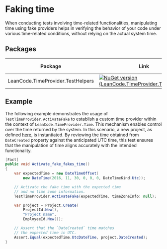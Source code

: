 # Faking time

When conducting tests involving time-related functionalities, manipulating time using fake providers helps in verifying the behavior of your code under various time-related conditions, without relying on the actual system time.

## Packages

| Package | Link | Application in section |
| --- | ----------- | ----------- |
| LeanCode.TimeProvider.TestHelpers | [![NuGet version (LeanCode.TimeProvider.TestHelpers)](https://img.shields.io/nuget/vpre/LeanCode.TimeProvider.TestHelpers.svg?style=flat-square&logo=nuget)](https://www.nuget.org/packages/LeanCode.TimeProvider.TestHelpers/8.0.2260-preview/) | `TestTimeProvider` |

## Example

The following example demonstrates the usage of `TestTimeProvider.ActivateFake` to establish a custom time provider within the context of `LeanCode.TimeProvider.Time`. This mechanism enables control over the time returned by the system. In this scenario, a new project, as defined [here](../../domain/time_provider/index.md), is instantiated. By reviewing the time obtained from `DateCreated` property against the anticipated UTC time, this test ensures that the manipulation of time aligns accurately with the intended functionality.

```csharp
[Fact]
public void Activate_fake_fakes_time()
{
    var expectedTime = new DateTimeOffset(
        new DateTime(2016, 11, 30, 0, 0, 0, DateTimeKind.Utc));

    // Activate the fake time with the expected time
    // and no time zone information.
    TestTimeProvider.ActivateFake(expectedTime, timeZoneInfo: null);

    var project = Project.Create(
        ProjectId.New(),
        "Project name",
        EmployeeId.New());

    // Assert that the `DateCreated` time matches
    // the expected time in UTC.
    Assert.Equal(expectedTime.UtcDateTime, project.DateCreated);
}
```

